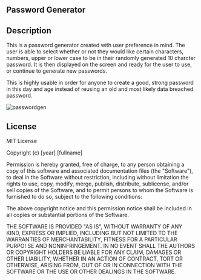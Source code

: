 ## Password Generator

## Description 

This is a password generator created with user preference in mind. The user is able to select whether or not they would like certain characters, numbers, upper or lower case to be in their randomly generated 10 charcter password. It is then displayed on the screen and ready for the user to use, or continue to generate new passwords.

This is highly usable in order for anyone to create a good, strong password in this day and age instead of reusing an old and most likely data breached password.


![passwordgen](https://user-images.githubusercontent.com/116473087/203864456-cf692e27-5d8f-46e8-bb70-4084b42bc80d.png)



## License

MIT License

Copyright (c) [year] [fullname]

Permission is hereby granted, free of charge, to any person obtaining a copy
of this software and associated documentation files (the "Software"), to deal
in the Software without restriction, including without limitation the rights
to use, copy, modify, merge, publish, distribute, sublicense, and/or sell
copies of the Software, and to permit persons to whom the Software is
furnished to do so, subject to the following conditions:

The above copyright notice and this permission notice shall be included in all
copies or substantial portions of the Software.

THE SOFTWARE IS PROVIDED "AS IS", WITHOUT WARRANTY OF ANY KIND, EXPRESS OR
IMPLIED, INCLUDING BUT NOT LIMITED TO THE WARRANTIES OF MERCHANTABILITY,
FITNESS FOR A PARTICULAR PURPO!
SE AND NONINFRINGEMENT. IN NO EVENT SHALL THE
AUTHORS OR COPYRIGHT HOLDERS BE LIABLE FOR ANY CLAIM, DAMAGES OR OTHER
LIABILITY, WHETHER IN AN ACTION OF CONTRACT, TORT OR OTHERWISE, ARISING FROM,
OUT OF OR IN CONNECTION WITH THE SOFTWARE OR THE USE OR OTHER DEALINGS IN THE
SOFTWARE.
